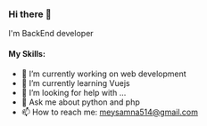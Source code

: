 ### Hi there 👋

I'm BackEnd developer

#### My Skills:

- 🔭 I’m currently working on web development
- 🌱 I’m currently learning Vuejs
- 🤔 I’m looking for help with ...
- 💬 Ask me about python and php
- 📫 How to reach me: meysamna514@gmail.com
